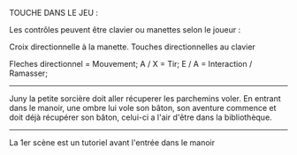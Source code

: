 TOUCHE DANS LE JEU :

Les contrôles peuvent être clavier ou manettes selon le joueur :

Croix directionnelle à la manette. Touches directionnelles au clavier

Fleches directionnel = Mouvement;
        A / X        = Tir;
        E / A        = Interaction / Ramasser;

-----------------------
Juny la petite sorcière doit aller récuperer les parchemins voler.
En entrant dans le manoir, une ombre lui vole son bâton, son aventure commence et doit déjà récupérer son bâton, celui-ci a l'air d'être dans la bibliothèque. 

-----------------------

La 1er scène  est un tutoriel avant l'entrée dans le manoir
